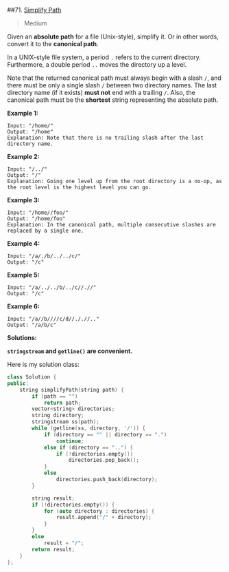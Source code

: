 ##71. [Simplify Path](https://leetcode.com/problems/simplify-path/) 

> Medium

Given an **absolute path** for a file (Unix-style), simplify it. Or in other words, convert it to the **canonical path**.

In a UNIX-style file system, a period `.` refers to the current directory. Furthermore, a double period `..` moves the directory up a level.

Note that the returned canonical path must always begin with a slash `/`, and there must be only a single slash `/` between two directory names. The last directory name (if it exists) **must not** end with a trailing `/`. Also, the canonical path must be the **shortest** string representing the absolute path.

 

**Example 1:**

```
Input: "/home/"
Output: "/home"
Explanation: Note that there is no trailing slash after the last directory name.
```

**Example 2:**

```
Input: "/../"
Output: "/"
Explanation: Going one level up from the root directory is a no-op, as the root level is the highest level you can go.
```

**Example 3:**

```
Input: "/home//foo/"
Output: "/home/foo"
Explanation: In the canonical path, multiple consecutive slashes are replaced by a single one.
```

**Example 4:**

```
Input: "/a/./b/../../c/"
Output: "/c"
```

**Example 5:**

```
Input: "/a/../../b/../c//.//"
Output: "/c"
```

**Example 6:**

```
Input: "/a//b////c/d//././/.."
Output: "/a/b/c"
```



**Solutions:**

**`stringstream` and `getline()` are convenient.**

Here is my solution class:

```c++
class Solution {
public:
	string simplifyPath(string path) {
		if (path == "")
			return path;
		vector<string> directories;
		string directory;
		stringstream ss(path);
		while (getline(ss, directory, '/')) {
			if (directory == "" || directory == ".")
				continue;
			else if (directory == "..") {
				if (!directories.empty())
					directories.pop_back();
			}
			else
				directories.push_back(directory);
		}

		string result;
		if (!directories.empty()) {
			for (auto directory : directories) {
				result.append("/" + directory);
			}
		}
		else
			result = "/";
		return result;
	}
};
```

